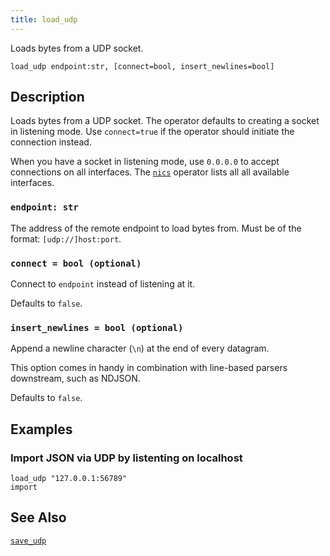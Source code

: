 ```yaml
---
title: load_udp
---
```


Loads bytes from a UDP socket.

```tql
load_udp endpoint:str, [connect=bool, insert_newlines=bool]
```

## Description

Loads bytes from a UDP socket. The operator defaults to creating a socket
in listening mode. Use `connect=true` if the operator should initiate the
connection instead.

When you have a socket in listening mode, use `0.0.0.0` to accept connections
on all interfaces. The [`nics`](nics) operator lists all all
available interfaces.

### `endpoint: str`

The address of the remote endpoint to load bytes from. Must be of the format:
`[udp://]host:port`.

### `connect = bool (optional)`

Connect to `endpoint` instead of listening at it.

Defaults to `false`.

### `insert_newlines = bool (optional)`

Append a newline character (`\n`) at the end of every datagram.

This option comes in handy in combination with line-based parsers downstream,
such as NDJSON.

Defaults to `false`.

## Examples

### Import JSON via UDP by listenting on localhost

```tql
load_udp "127.0.0.1:56789"
import
```

## See Also

[`save_udp`](save_udp)
